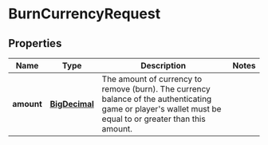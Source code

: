 

# BurnCurrencyRequest

## Properties

Name | Type | Description | Notes
------------ | ------------- | ------------- | -------------
**amount** | [**BigDecimal**](BigDecimal.md) | The amount of currency to remove (burn). The currency balance of the authenticating game or player&#39;s wallet must be equal to or greater than this amount. | 




